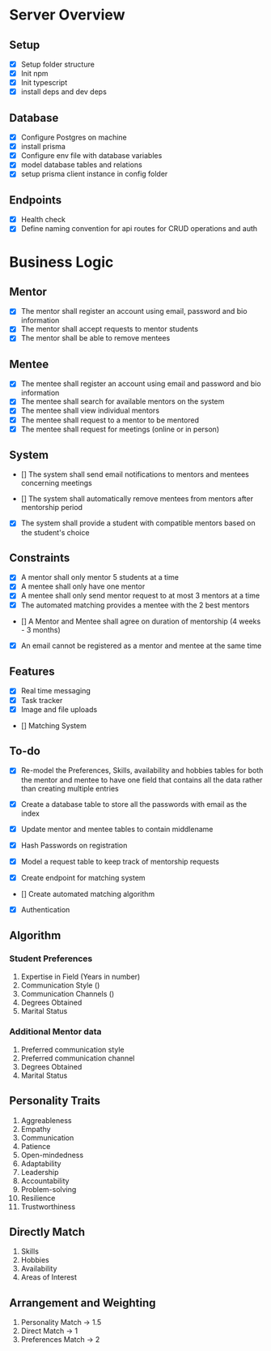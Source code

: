 # Server Overview

## Setup

- [x] Setup folder structure
- [x] Init npm
- [x] Init typescript
- [x] install deps and dev deps

## Database

- [x] Configure Postgres on machine
- [x] install prisma
- [x] Configure env file with database variables
- [x] model database tables and relations
- [x] setup prisma client instance in config folder

## Endpoints

- [x] Health check
- [x] Define naming convention for api routes for CRUD operations and auth

# Business Logic

## Mentor

- [x] The mentor shall register an account using email, password and bio information
- [x] The mentor shall accept requests to mentor students
- [x] The mentor shall be able to remove mentees

## Mentee

- [x] The mentee shall register an account using email and password and bio information
- [x] The mentee shall search for available mentors on the system
- [x] The mentee shall view individual mentors
- [x] The mentee shall request to a mentor to be mentored
- [x] The mentee shall request for meetings (online or in person)

## System

- [] The system shall send email notifications to mentors and mentees concerning meetings
<!-- - [] The system shall allow mentees to rate mentors after mentorship period -->
- [] The system shall automatically remove mentees from mentors after mentorship period
- [x] The system shall provide a student with compatible mentors based on the student's choice

## Constraints

- [x] A mentor shall only mentor 5 students at a time
- [x] A mentee shall only have one mentor
- [x] A mentee shall only send mentor request to at most 3 mentors at a time
- [x] The automated matching provides a mentee with the 2 best mentors
- [] A Mentor and Mentee shall agree on duration of mentorship (4 weeks - 3 months)
- [x] An email cannot be registered as a mentor and mentee at the same time

## Features

- [x] Real time messaging
- [x] Task tracker
- [x] Image and file uploads
<!-- - [] Push notifications -->
- [] Matching System

## To-do

- [x] Re-model the Preferences, Skills, availability and hobbies tables for both the mentor and mentee to have one field that contains all the data rather than creating multiple entries

- [x] Create a database table to store all the passwords with email as the index

- [x] Update mentor and mentee tables to contain middlename

- [x] Hash Passwords on registration

- [x] Model a request table to keep track of mentorship requests

- [x] Create endpoint for matching system

<!-- - [] Create DELETE route to delete users and relations -->

- [] Create automated matching algorithm

- [x] Authentication

## Algorithm

### Student Preferences

1. Expertise in Field (Years in number)
2. Communication Style ()
3. Communication Channels ()
4. Degrees Obtained
5. Marital Status

### Additional Mentor data

1. Preferred communication style
2. Preferred communication channel
3. Degrees Obtained
4. Marital Status

## Personality Traits

1. Aggreableness
2. Empathy
3. Communication
4. Patience
5. Open-mindedness
6. Adaptability
7. Leadership
8. Accountability
9. Problem-solving
10. Resilience
11. Trustworthiness

## Directly Match

1. Skills
2. Hobbies
3. Availability
4. Areas of Interest

## Arrangement and Weighting

1. Personality Match -> 1.5
2. Direct Match -> 1
3. Preferences Match -> 2

